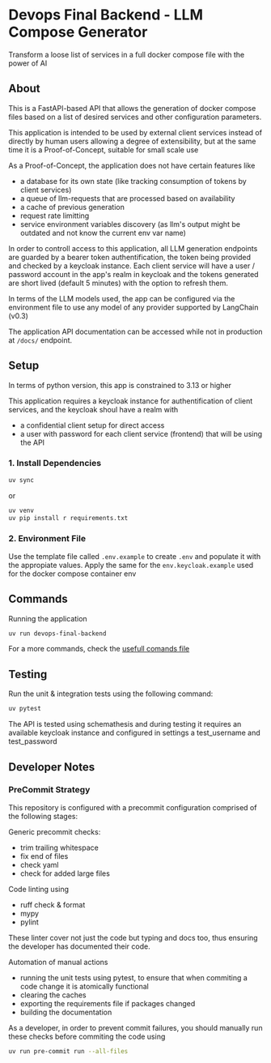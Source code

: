 # Devops Final Backend - LLM Compose Generator

Transform a loose list of services in a full docker compose file with the power of AI

## About

This is a FastAPI-based API that allows the generation of docker compose files based
on a list of desired services and other configuration parameters.

This application is intended to be used by external client services instead of directly by
human users allowing a degree of extensibility, but at the same time it is a
Proof-of-Concept, suitable for small scale use

As a Proof-of-Concept, the application does not have certain features like
- a database for its own state (like tracking consumption of tokens by client services)
- a queue of llm-requests that are processed based on availability
- a cache of previous generation
- request rate limitting
- service environment variables discovery (as llm's output might be outdated and not know the current env var name)

In order to controll access to this application, all LLM generation endpoints are guarded
by a bearer token authentification, the token being provided and checked by a keycloak
instance. Each client service will have a user / password account in the app's realm
in keycloak and the tokens generated are short lived (default 5 minutes) with the option
to refresh them.

In terms of the LLM models used, the app can be configured via the environment file to use
any model of any provider supported by LangChain (v0.3)

The application API documentation can be accessed while not in production at `/docs/` endpoint.

## Setup

In terms of python version, this app is constrained to 3.13 or higher

This application requires a keycloak instance for authentification of client services,
and the keycloak shoul have a realm with
- a confidential client setup for direct access
- a user with password for each client service (frontend) that will be using the API

### 1. Install Dependencies

```sh
uv sync
```

or

```sh
uv venv
uv pip install r requirements.txt
```

### 2. Environment File

Use the template file called `.env.example` to create `.env` and populate it with the appropiate values.
Apply the same for the `env.keycloak.example` used for the docker compose container env

## Commands

Running the application

```sh
uv run devops-final-backend
```

For a more commands, check the [usefull comands file](./usefull_commands.sh)

## Testing

Run the unit & integration tests using the following command:

```sh
uv pytest
```

The API is tested using schemathesis and during testing it requires an available keycloak instance
and configured in settings a test_username and test_password

## Developer Notes

### PreCommit Strategy

This repository is configured with a precommit configuration comprised of the following stages:

Generic precommit checks:
- trim trailing whitespace
- fix end of files
- check yaml
- check for added large files

Code linting using
- ruff check & format
- mypy
- pylint

These linter cover not just the code but typing and docs too, thus ensuring the developer has documented their code.

Automation of manual actions
- running the unit tests using pytest, to ensure that when commiting a code change it is atomically functional
- clearing the caches
- exporting the requirements file if packages changed
- building the documentation

As a developer, in order to prevent commit failures, you should manually run these checks before commiting the code using

```sh
uv run pre-commit run --all-files
```
